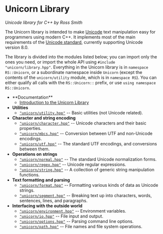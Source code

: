 # Unicorn Library #

_Unicode library for C++ by Ross Smith_

The Unicorn library is intended to make [Unicode](http://www.unicode.org/)
text manipulation easy for programmers using modern C++.
It implements most of the main requirements of the
[Unicode standard](http://www.unicode.org/versions/latest/),
currently supporting Unicode version 8.0.

The library is divided into the modules listed below; you can import only the
ones you need, or import the whole API using `#include "unicorn/library.hpp"`.
Everything in the Unicorn library is in `namespace RS::Unicorn`, or a
subordinate namespace inside `Unicorn` (except the contents of the
`unicorn/utility` module, which is in `namespace RS`). You can either qualify
all calls with the `RS::Unicorn::` prefix, or use `using namespace
RS::Unicorn`.

* <!-- TEXT --> **Documentation**
    * [Introduction to the Unicorn Library](intro.html)
* **Utilities**
    * [`"unicorn/utility.hpp"`](utility.html) -- Basic utilities (not Unicode related).
* **Character and string encoding**
    * [`"unicorn/character.hpp"`](character.html) -- Unicode characters and their basic properties.
    * [`"unicorn/mbcs.hpp"`](mbcs.html) -- Conversion between UTF and non-Unicode encodings.
    * [`"unicorn/utf.hpp"`](utf.html) -- The standard UTF encodings, and conversions between them.
* **Operations on strings**
    * [`"unicorn/normal.hpp"`](normal.html) -- The standard Unicode normalization forms.
    * [`"unicorn/regex.hpp"`](regex.html) -- Unicode regular expressions.
    * [`"unicorn/string.hpp"`](string.html) -- A collection of generic string manipulation functions.
* **Text formatting and parsing**
    * [`"unicorn/format.hpp"`](format.html) -- Formatting various kinds of data as Unicode strings.
    * [`"unicorn/segment.hpp"`](segment.html) -- Breaking text up into characters, words, sentences, lines, and paragraphs.
* **Interfacing with the outside world**
    * [`"unicorn/environment.hpp"`](environment.html) -- Environment variables.
    * [`"unicorn/io.hpp"`](io.html) -- File input and output.
    * [`"unicorn/options.hpp"`](options.html) -- Parsing command line options.
    * [`"unicorn/path.hpp"`](path.html) -- File names and file system operations.
